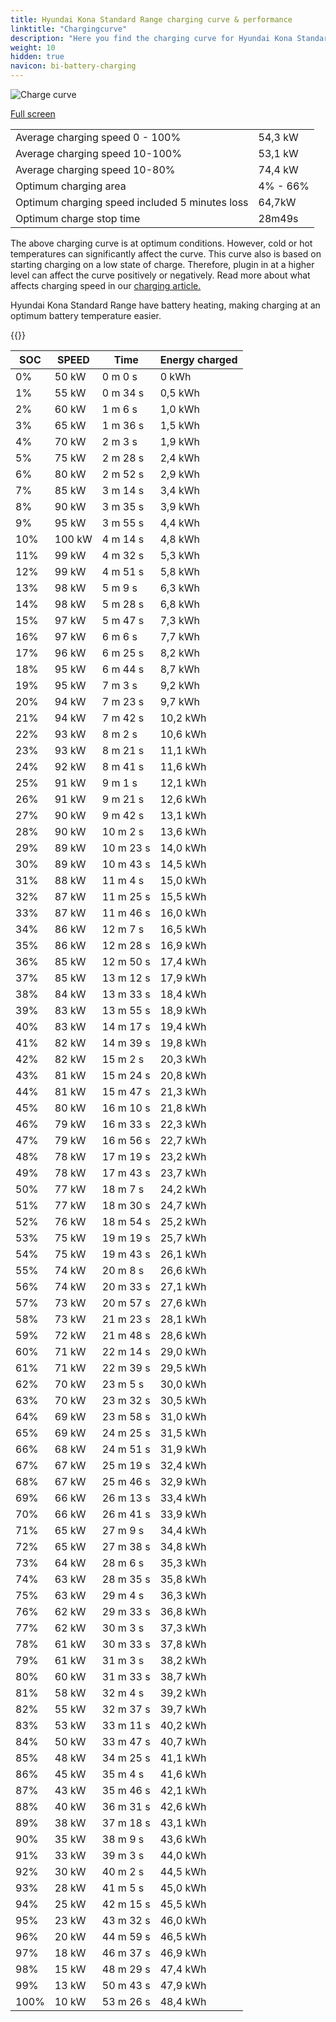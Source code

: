 ```yaml
---
title: Hyundai Kona Standard Range charging curve & performance
linktitle: "Chargingcurve"
description: "Here you find the charging curve for Hyundai Kona Standard Range. "
weight: 10
hidden: true
navicon: bi-battery-charging
---
```

<!-- markdownlint-disable MD033 -->
<img src="../chargingcurve.svg" alt="Charge curve" class="img-fluid">

[Full screen](../chargingcurve.svg)


<table class="table table-striped">
<tbody>
<tr>
<td>Average charging speed 0 - 100% </td><td>54,3 kW</td>
</tr>
<tr>
<td>Average charging speed 10-100% </td><td>53,1 kW</td>
</tr>
<tr>
<td>Average charging speed 10-80% </td><td>74,4 kW</td>
</tr>
<tr>
<td>Optimum charging area</td><td>4% - 66%</td>
</tr>
<tr>
<td>Optimum charging speed included 5 minutes loss</td><td>64,7kW</td>
</tr>
<tr>
<td>Optimum charge stop time </td><td>28m49s</td>
</tr>
</tbody>
</table>


The above charging curve is at optimum conditions. However, cold or hot temperatures can significantly affect the curve. This curve also is based on starting charging on a low state of charge. Therefore, plugin in at a higher level can affect the curve positively or negatively. Read more about what affects charging speed in our [charging article.](../../../../../technology/battery/charging/) 


Hyundai Kona Standard Range have battery heating, making charging at an optimum battery temperature easier. 


{{<evkxdisplayaddarticle />}}
<table class="table table-striped">
<thead>
<tr><th>SOC</th><th>SPEED</th><th>Time</th><th>Energy charged</th></tr>
</thead>
<tbody>
<tr>
<td>0%</td><td>50 kW</td><td> 0 m 0 s </td><td>0 kWh </td>
</tr>
<tr>
<td>1%</td><td>55 kW</td><td> 0 m 34 s </td><td>0,5 kWh </td>
</tr>
<tr>
<td>2%</td><td>60 kW</td><td> 1 m 6 s </td><td>1,0 kWh </td>
</tr>
<tr>
<td>3%</td><td>65 kW</td><td> 1 m 36 s </td><td>1,5 kWh </td>
</tr>
<tr>
<td>4%</td><td>70 kW</td><td> 2 m 3 s </td><td>1,9 kWh </td>
</tr>
<tr>
<td>5%</td><td>75 kW</td><td> 2 m 28 s </td><td>2,4 kWh </td>
</tr>
<tr>
<td>6%</td><td>80 kW</td><td> 2 m 52 s </td><td>2,9 kWh </td>
</tr>
<tr>
<td>7%</td><td>85 kW</td><td> 3 m 14 s </td><td>3,4 kWh </td>
</tr>
<tr>
<td>8%</td><td>90 kW</td><td> 3 m 35 s </td><td>3,9 kWh </td>
</tr>
<tr>
<td>9%</td><td>95 kW</td><td> 3 m 55 s </td><td>4,4 kWh </td>
</tr>
<tr>
<td>10%</td><td>100 kW</td><td> 4 m 14 s </td><td>4,8 kWh </td>
</tr>
<tr>
<td>11%</td><td>99 kW</td><td> 4 m 32 s </td><td>5,3 kWh </td>
</tr>
<tr>
<td>12%</td><td>99 kW</td><td> 4 m 51 s </td><td>5,8 kWh </td>
</tr>
<tr>
<td>13%</td><td>98 kW</td><td> 5 m 9 s </td><td>6,3 kWh </td>
</tr>
<tr>
<td>14%</td><td>98 kW</td><td> 5 m 28 s </td><td>6,8 kWh </td>
</tr>
<tr>
<td>15%</td><td>97 kW</td><td> 5 m 47 s </td><td>7,3 kWh </td>
</tr>
<tr>
<td>16%</td><td>97 kW</td><td> 6 m 6 s </td><td>7,7 kWh </td>
</tr>
<tr>
<td>17%</td><td>96 kW</td><td> 6 m 25 s </td><td>8,2 kWh </td>
</tr>
<tr>
<td>18%</td><td>95 kW</td><td> 6 m 44 s </td><td>8,7 kWh </td>
</tr>
<tr>
<td>19%</td><td>95 kW</td><td> 7 m 3 s </td><td>9,2 kWh </td>
</tr>
<tr>
<td>20%</td><td>94 kW</td><td> 7 m 23 s </td><td>9,7 kWh </td>
</tr>
<tr>
<td>21%</td><td>94 kW</td><td> 7 m 42 s </td><td>10,2 kWh </td>
</tr>
<tr>
<td>22%</td><td>93 kW</td><td> 8 m 2 s </td><td>10,6 kWh </td>
</tr>
<tr>
<td>23%</td><td>93 kW</td><td> 8 m 21 s </td><td>11,1 kWh </td>
</tr>
<tr>
<td>24%</td><td>92 kW</td><td> 8 m 41 s </td><td>11,6 kWh </td>
</tr>
<tr>
<td>25%</td><td>91 kW</td><td> 9 m 1 s </td><td>12,1 kWh </td>
</tr>
<tr>
<td>26%</td><td>91 kW</td><td> 9 m 21 s </td><td>12,6 kWh </td>
</tr>
<tr>
<td>27%</td><td>90 kW</td><td> 9 m 42 s </td><td>13,1 kWh </td>
</tr>
<tr>
<td>28%</td><td>90 kW</td><td> 10 m 2 s </td><td>13,6 kWh </td>
</tr>
<tr>
<td>29%</td><td>89 kW</td><td> 10 m 23 s </td><td>14,0 kWh </td>
</tr>
<tr>
<td>30%</td><td>89 kW</td><td> 10 m 43 s </td><td>14,5 kWh </td>
</tr>
<tr>
<td>31%</td><td>88 kW</td><td> 11 m 4 s </td><td>15,0 kWh </td>
</tr>
<tr>
<td>32%</td><td>87 kW</td><td> 11 m 25 s </td><td>15,5 kWh </td>
</tr>
<tr>
<td>33%</td><td>87 kW</td><td> 11 m 46 s </td><td>16,0 kWh </td>
</tr>
<tr>
<td>34%</td><td>86 kW</td><td> 12 m 7 s </td><td>16,5 kWh </td>
</tr>
<tr>
<td>35%</td><td>86 kW</td><td> 12 m 28 s </td><td>16,9 kWh </td>
</tr>
<tr>
<td>36%</td><td>85 kW</td><td> 12 m 50 s </td><td>17,4 kWh </td>
</tr>
<tr>
<td>37%</td><td>85 kW</td><td> 13 m 12 s </td><td>17,9 kWh </td>
</tr>
<tr>
<td>38%</td><td>84 kW</td><td> 13 m 33 s </td><td>18,4 kWh </td>
</tr>
<tr>
<td>39%</td><td>83 kW</td><td> 13 m 55 s </td><td>18,9 kWh </td>
</tr>
<tr>
<td>40%</td><td>83 kW</td><td> 14 m 17 s </td><td>19,4 kWh </td>
</tr>
<tr>
<td>41%</td><td>82 kW</td><td> 14 m 39 s </td><td>19,8 kWh </td>
</tr>
<tr>
<td>42%</td><td>82 kW</td><td> 15 m 2 s </td><td>20,3 kWh </td>
</tr>
<tr>
<td>43%</td><td>81 kW</td><td> 15 m 24 s </td><td>20,8 kWh </td>
</tr>
<tr>
<td>44%</td><td>81 kW</td><td> 15 m 47 s </td><td>21,3 kWh </td>
</tr>
<tr>
<td>45%</td><td>80 kW</td><td> 16 m 10 s </td><td>21,8 kWh </td>
</tr>
<tr>
<td>46%</td><td>79 kW</td><td> 16 m 33 s </td><td>22,3 kWh </td>
</tr>
<tr>
<td>47%</td><td>79 kW</td><td> 16 m 56 s </td><td>22,7 kWh </td>
</tr>
<tr>
<td>48%</td><td>78 kW</td><td> 17 m 19 s </td><td>23,2 kWh </td>
</tr>
<tr>
<td>49%</td><td>78 kW</td><td> 17 m 43 s </td><td>23,7 kWh </td>
</tr>
<tr>
<td>50%</td><td>77 kW</td><td> 18 m 7 s </td><td>24,2 kWh </td>
</tr>
<tr>
<td>51%</td><td>77 kW</td><td> 18 m 30 s </td><td>24,7 kWh </td>
</tr>
<tr>
<td>52%</td><td>76 kW</td><td> 18 m 54 s </td><td>25,2 kWh </td>
</tr>
<tr>
<td>53%</td><td>75 kW</td><td> 19 m 19 s </td><td>25,7 kWh </td>
</tr>
<tr>
<td>54%</td><td>75 kW</td><td> 19 m 43 s </td><td>26,1 kWh </td>
</tr>
<tr>
<td>55%</td><td>74 kW</td><td> 20 m 8 s </td><td>26,6 kWh </td>
</tr>
<tr>
<td>56%</td><td>74 kW</td><td> 20 m 33 s </td><td>27,1 kWh </td>
</tr>
<tr>
<td>57%</td><td>73 kW</td><td> 20 m 57 s </td><td>27,6 kWh </td>
</tr>
<tr>
<td>58%</td><td>73 kW</td><td> 21 m 23 s </td><td>28,1 kWh </td>
</tr>
<tr>
<td>59%</td><td>72 kW</td><td> 21 m 48 s </td><td>28,6 kWh </td>
</tr>
<tr>
<td>60%</td><td>71 kW</td><td> 22 m 14 s </td><td>29,0 kWh </td>
</tr>
<tr>
<td>61%</td><td>71 kW</td><td> 22 m 39 s </td><td>29,5 kWh </td>
</tr>
<tr>
<td>62%</td><td>70 kW</td><td> 23 m 5 s </td><td>30,0 kWh </td>
</tr>
<tr>
<td>63%</td><td>70 kW</td><td> 23 m 32 s </td><td>30,5 kWh </td>
</tr>
<tr>
<td>64%</td><td>69 kW</td><td> 23 m 58 s </td><td>31,0 kWh </td>
</tr>
<tr>
<td>65%</td><td>69 kW</td><td> 24 m 25 s </td><td>31,5 kWh </td>
</tr>
<tr>
<td>66%</td><td>68 kW</td><td> 24 m 51 s </td><td>31,9 kWh </td>
</tr>
<tr>
<td>67%</td><td>67 kW</td><td> 25 m 19 s </td><td>32,4 kWh </td>
</tr>
<tr>
<td>68%</td><td>67 kW</td><td> 25 m 46 s </td><td>32,9 kWh </td>
</tr>
<tr>
<td>69%</td><td>66 kW</td><td> 26 m 13 s </td><td>33,4 kWh </td>
</tr>
<tr>
<td>70%</td><td>66 kW</td><td> 26 m 41 s </td><td>33,9 kWh </td>
</tr>
<tr>
<td>71%</td><td>65 kW</td><td> 27 m 9 s </td><td>34,4 kWh </td>
</tr>
<tr>
<td>72%</td><td>65 kW</td><td> 27 m 38 s </td><td>34,8 kWh </td>
</tr>
<tr>
<td>73%</td><td>64 kW</td><td> 28 m 6 s </td><td>35,3 kWh </td>
</tr>
<tr>
<td>74%</td><td>63 kW</td><td> 28 m 35 s </td><td>35,8 kWh </td>
</tr>
<tr>
<td>75%</td><td>63 kW</td><td> 29 m 4 s </td><td>36,3 kWh </td>
</tr>
<tr>
<td>76%</td><td>62 kW</td><td> 29 m 33 s </td><td>36,8 kWh </td>
</tr>
<tr>
<td>77%</td><td>62 kW</td><td> 30 m 3 s </td><td>37,3 kWh </td>
</tr>
<tr>
<td>78%</td><td>61 kW</td><td> 30 m 33 s </td><td>37,8 kWh </td>
</tr>
<tr>
<td>79%</td><td>61 kW</td><td> 31 m 3 s </td><td>38,2 kWh </td>
</tr>
<tr>
<td>80%</td><td>60 kW</td><td> 31 m 33 s </td><td>38,7 kWh </td>
</tr>
<tr>
<td>81%</td><td>58 kW</td><td> 32 m 4 s </td><td>39,2 kWh </td>
</tr>
<tr>
<td>82%</td><td>55 kW</td><td> 32 m 37 s </td><td>39,7 kWh </td>
</tr>
<tr>
<td>83%</td><td>53 kW</td><td> 33 m 11 s </td><td>40,2 kWh </td>
</tr>
<tr>
<td>84%</td><td>50 kW</td><td> 33 m 47 s </td><td>40,7 kWh </td>
</tr>
<tr>
<td>85%</td><td>48 kW</td><td> 34 m 25 s </td><td>41,1 kWh </td>
</tr>
<tr>
<td>86%</td><td>45 kW</td><td> 35 m 4 s </td><td>41,6 kWh </td>
</tr>
<tr>
<td>87%</td><td>43 kW</td><td> 35 m 46 s </td><td>42,1 kWh </td>
</tr>
<tr>
<td>88%</td><td>40 kW</td><td> 36 m 31 s </td><td>42,6 kWh </td>
</tr>
<tr>
<td>89%</td><td>38 kW</td><td> 37 m 18 s </td><td>43,1 kWh </td>
</tr>
<tr>
<td>90%</td><td>35 kW</td><td> 38 m 9 s </td><td>43,6 kWh </td>
</tr>
<tr>
<td>91%</td><td>33 kW</td><td> 39 m 3 s </td><td>44,0 kWh </td>
</tr>
<tr>
<td>92%</td><td>30 kW</td><td> 40 m 2 s </td><td>44,5 kWh </td>
</tr>
<tr>
<td>93%</td><td>28 kW</td><td> 41 m 5 s </td><td>45,0 kWh </td>
</tr>
<tr>
<td>94%</td><td>25 kW</td><td> 42 m 15 s </td><td>45,5 kWh </td>
</tr>
<tr>
<td>95%</td><td>23 kW</td><td> 43 m 32 s </td><td>46,0 kWh </td>
</tr>
<tr>
<td>96%</td><td>20 kW</td><td> 44 m 59 s </td><td>46,5 kWh </td>
</tr>
<tr>
<td>97%</td><td>18 kW</td><td> 46 m 37 s </td><td>46,9 kWh </td>
</tr>
<tr>
<td>98%</td><td>15 kW</td><td> 48 m 29 s </td><td>47,4 kWh </td>
</tr>
<tr>
<td>99%</td><td>13 kW</td><td> 50 m 43 s </td><td>47,9 kWh </td>
</tr>
<tr>
<td>100%</td><td>10 kW</td><td> 53 m 26 s </td><td>48,4 kWh </td>
</tr>
</tbody>
</table>
